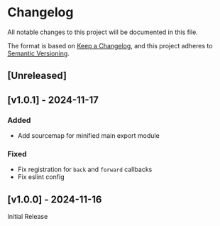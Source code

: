 <!-- markdownlint-disable -->
# Changelog
All notable changes to this project will be documented in this file.

The format is based on [Keep a Changelog](https://keepachangelog.com/en/1.0.0/),
and this project adheres to [Semantic Versioning](https://semver.org/spec/v2.0.0.html).

## [Unreleased]

## [v1.0.1] - 2024-11-17

### Added
- Add sourcemap for minified main export module

### Fixed
- Fix registration for `back` and `forward` callbacks
- Fix eslint config

## [v1.0.0] - 2024-11-16

Initial Release
